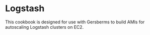 # Logstash

This cookbook is designed for use with Gersberms to build AMIs for autoscaling Logstash clusters on EC2.
